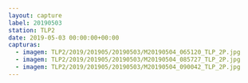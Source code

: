 ```yaml
---
layout: capture
label: 20190503
station: TLP2
date: 2019-05-03 00:00:00+00:00
capturas:
  - imagem: TLP2/2019/201905/20190503/M20190504_065120_TLP_2P.jpg
  - imagem: TLP2/2019/201905/20190503/M20190504_085727_TLP_2P.jpg
  - imagem: TLP2/2019/201905/20190503/M20190504_090042_TLP_2P.jpg
---
```

